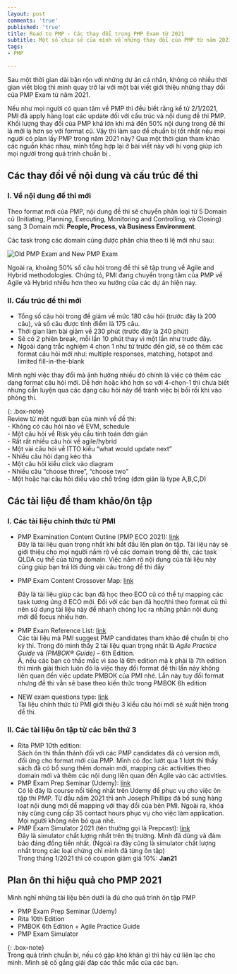 ```yaml
---
layout: post
comments: 'true'
published: 'true'
title: Road to PMP - Các thay đổi trong PMP Exam từ 2021
subtitle: Một số chia sẻ của mình về những thay đổi của PMP từ năm 2021
tags:
- PMP

---
```

Sau một thời gian dài bận rộn với những dự án cá nhân, không có nhiều thời gian viết blog thì mình quay trở lại với một bài viết giới thiệu những thay đổi của PMP Exam từ năm 2021. 

Nếu như mọi người có quan tâm về PMP thì đều biết rằng kể từ 2/1/2021, PMI đã apply hàng loạt các update đối với cấu trúc và nội dung đề thi PMP. Khối lượng thay đổi của PMP khá lớn khi mà đến 50% nội dung trong đề thi là mới lạ hơn so với format cũ. Vậy thì làm sao để chuẩn bị tốt nhất nếu mọi người có plan lấy PMP trong năm 2021 này? Qua một thời gian tham khảo các nguồn khác nhau, mình tổng hợp lại ở bài viết này với hi vọng giúp ích mọi người trong quá trình chuẩn bị .

## Các thay đổi về nội dung và cấu trúc đề thi

### I. Về nội dung đề thi mới

Theo format mới của PMP, nội dung đề thi sẽ chuyển phân loại từ 5 Domain cũ (Initiating, Planning, Executing, Monitoring and Controlling, và Closing) sang 3 Domain mới: **People, Process, và Business Environment**.

Các task trong các domain cũng được phân chia theo tỉ lệ mới như sau:

![Old PMP Exam and New PMP Exam](https://www.greycampus.com/rails/active_storage/blobs/eyJfcmFpbHMiOnsibWVzc2FnZSI6IkJBaHBBb2V4IiwiZXhwIjpudWxsLCJwdXIiOiJibG9iX2lkIn19--73999ac8fc5ad48b1fde078dbd389d1a2d2e8043/download%20(12).jpg)

Ngoài ra, khoảng 50% số câu hỏi trong đề thi sẽ tập trung về Agile and Hybrid methodologies. Chứng tỏ, PMI đang chuyển trọng tâm của PMP về Agile và Hybrid nhiều hơn theo xu hướng của các dự án hiện nay.

### II. Cấu trúc đề thi mới

* Tổng số câu hỏi trong đề giảm về mức 180 câu hỏi (trước đây là 200 câu), và số câu được tính điểm là 175 câu.
* Thời gian làm bài giảm về 230 phút (trước đây là 240 phút)
* Sẽ có 2 phiên break, mỗi lần 10 phút thay vì một lần như trước đây.
* Ngoài dạng trắc nghiệm 4 chọn 1 như từ trước đến giờ, sẽ có thêm các format câu hỏi mới như: multiple responses, matching, hotspot and limited fill-in-the-blank

Mình nghĩ việc thay đổi mà ảnh hưởng nhiều đó chính là việc có thêm các dạng format câu hỏi mới. Dễ hơn hoặc khó hơn so với 4-chọn-1 thì chưa biết nhưng cần luyện qua các dạng câu hỏi này để tránh việc bị bối rối khi vào phòng thi.

{: .box-note}  
Review từ một người bạn của mình về đề thi:  
\- Không có câu hỏi nào về EVM, schedule   
\- Một câu hỏi về Risk yêu cầu tính toán đơn giản  
\- Rất rất nhiều câu hỏi về agile/hybrid  
\- Một vài câu hỏi về ITTO kiểu “what would update next”  
\- Nhiều câu hỏi dạng kéo thả  
\- Một câu hỏi kiểu click vào diagram  
\- Nhiều câu “choose three”, “choose two”   
\- Một hoặc hai câu hỏi điều vào chỗ trống (đơn giản là type A,B,C,D)

## Các tài liệu để tham khảo/ôn tập

### I. Các tài liệu chính thức từ PMI

* PMP Examination Content Outline (PMP ECO 2021): [link](https://www.pmi.org/-/media/pmi/documents/public/pdf/certifications/pmp-examination-content-outline.pdf)  
  Đây là tài liệu quan trọng nhất khi bắt đầu lên plan ôn tập. Tài liệu này sẽ giới thiệu cho mọi người nắm rõ về các domain trong đề thi, các task QLDA cụ thể của từng domain. Việc nắm rõ nội dung của tài liệu này cũng giúp bạn trả lời đúng vài câu trong đề thi đấy
* PMP Exam Content Crossover Map: [link](https://www.pmi.org/-/media/pmi/documents/public/pdf/certifications/pmp-exam-content-crossover-map-2020.pdf)

  Đây là tài liệu giúp các bạn đã học theo ECO cũ có thể tự mapping các task tương ứng ở ECO mới. Đối với các bạn đã học/thi theo format cũ thì nên sử dụng tài liệu này để nhanh chóng lọc ra những phần nội dung mới để focus nhiều hơn.
* PMP Exam Reference List: [link](https://www.pmi.org/certifications/project-management-pmp/earn-the-pmp/pmp-exam-preparation/pmp-reference-list)  
  Các tài liệu mà PMI suggest PMP candidates tham khảo để chuẩn bị cho kỳ thi. Trong đó mình thấy 2 tài liệu quan trọng nhất là _Agile Practice Guide_ và _(PMBOK® Guide) –_ 6th Edition.  
  À, nếu các bạn có thắc mắc vì sao là 6th edition mà k phải là 7th edition thì mình giải thích luôn đó là việc thay đổi format đề thi lần này không liên quan đến việc update PMBOK của PMI nhé. Lần này tuy đổi format nhưng đề thi vẫn sẽ base theo kiến thức trong PMBOK 6h edition
* NEW exam questions type: [link](https://www.pmi.org/-/media/pmi/documents/public/pdf/certifications/prototype-exam-questions.pdf)  
  Tài liệu chính thức từ PMI giới thiệu 3 kiểu câu hỏi mới sẽ xuất hiện trong đề thi.

### II. Các tài liệu ôn tập từ các bên thứ 3

* Rita PMP 10th edition:  
  Sách ôn thi thần thánh đối với các PMP candidates đã có version mới, đối ứng cho format mới của PMP. Mình có đọc lướt qua 1 lượt thì thấy sách đã có bổ sung thêm domain mới, mapping các activities theo domain mới và thêm các nội dung liên quan đến Agile vào các activities.
* PMP Exam Prep Seminar (Udemy): [link ](https://www.udemy.com/course/pmp-pmbok6-35-pdus/)  
  Có lẽ đây là course nổi tiếng nhất trên Udemy để phục vụ cho việc ôn tập thi PMP. Từ đầu năm 2021 thì anh Joseph Phillips đã bổ sung hàng loạt nội dung mới để mapping với thay đổi của bên PMI. Ngoài ra, khóa này cũng cung cấp 35 contact hours phục vụ cho việc làm application. Mọi người không nên bỏ qua nhé.
* PMP Exam Simulator 2021 (tên thường gọi là Prepcast): [link](https://www.pm-exam-simulator.com/pmp-exam-simulator)  
  Đây là simulator chất lượng nhất trên thị trường. Mình đã dùng và đảm bảo đáng đồng tiền nhất. (Ngoài ra đây cũng là simulator chất lượng nhất trong các loại chứng chỉ mình đã từng ôn tập)  
  Trong tháng 1/2021 thì có coupon giảm giá 10%: **Jan21**

## Plan ôn thi hiệu quả cho PMP 2021

Mình nghĩ những tài liệu bên dưới là đủ cho quá trình ôn tập PMP

* PMP Exam Prep Seminar (Udemy)
* Rita 10th Edition
* PMBOK 6th Edition + Agile Practice Guide
* PMP Exam Simulator

{: .box-note}  
Trong quá trình chuẩn bị, nếu có gặp khó khăn gì thì hãy cứ liên lạc cho mình. Mình sẽ cố gắng giải đáp các thắc mắc của các bạn.
